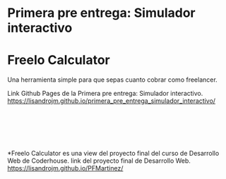 # Primera pre entrega: Simulador interactivo

# Freelo Calculator
Una herramienta simple para que sepas cuanto cobrar como freelancer.

Link Github Pages de la Primera pre entrega: Simulador interactivo.
https://lisandrojm.github.io/primera_pre_entrega_simulador_interactivo/
\
\
\
\
\
\
\
*Freelo Calculator es una view del proyecto final del curso de Desarrollo Web de Coderhouse.
link del proyecto final de Desarrollo Web.
https://lisandrojm.github.io/PFMartinez/
